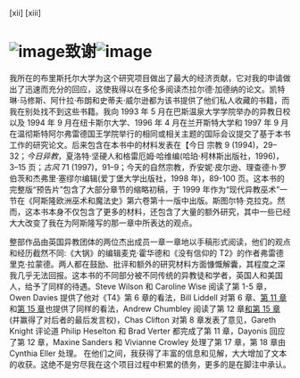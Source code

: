 

[xii] [xiii]

# ![image](images/common1.gif)致谢![image](images/common2.gif)

我所在的布里斯托尔大学为这个研究项目做出了最大的经济贡献，它对我的申请做出了迅速而充分的回应，这使我得以在多伦多阅读杰拉尔德·加德纳的论文。凯特琳·马修斯、阿什拉·布朗和史蒂夫·威尔逊都为该书提供了他们私人收藏的书籍，而我在别处找不到这些书籍。我向 1993 年 5 月在巴斯温泉大学学院举办的异教日校以及 1994 年 9 月在纽卡斯尔大学、1996 年 4 月在兰开斯特大学和 1997 年 9 月在温彻斯特阿尔弗雷德国王学院举行的相同或相关主题的国际会议提交了基于本书工作的研究论文。后来包含在本书中的材料发表在【今日 宗教 9 (1994)，29–32；*今日异教*，夏洛特·坚硬人和格雷厄姆·哈维编(哈珀·柯林斯出版社，1996)，3–15 页；*古风* 71 (1997)，91–9；今天的自然宗教，乔安妮·皮尔逊、理查德·h·罗伯茨和杰弗里·塞缪尔编辑(爱丁堡大学出版社，1998 年)，89-100 页。这本书的完整版“预告片”包含了大部分章节的缩略初稿，于 1999 年作为“现代异教巫术”一节在《阿斯隆欧洲巫术和魔法史》第六卷第十一版中出版。斯图尔特·克拉克。然而，这本书本身不仅包含了更多的材料，还包含了大量的额外研究，其中一些已经大大改变了我在为阿斯隆写的那一章中所表达的观点。

整部作品由英国异教团体的两位杰出成员一章一章地以手稿形式阅读，他们的观点和经历截然不同:《大锅》的编辑麦克·霍华德和《没有信仰的 T2》的作者弗雷德里克·拉蒙德。两人都在鼓励、批评和额外的研究材料方面慷慨解囊，其程度之深我几乎无法回报。这本书的不同部分被不同传统的异教徒和学者，英国人和美国人，给予了同样的待遇。Steve Wilson 和 Caroline Wise 阅读了第 1-5 章，Owen Davies 提供了他对《T4》第 6 章的看法，Bill Liddell 对第 6 章、[第 11 章](021_part2_chapter.xhtml#actrade-9780198827368-chapter-11)和[第 15 章](025_part2_chapter.xhtml#actrade-9780198827368-chapter-15)也提供了同样的看法，Andrew Chumbley 阅读了第 12 章[和第 15 章](017_part1_chapter.xhtml#actrade-9780198827368-chapter-8)(并赢得了对后者的最后发言权)，Chas Clifton 对第 8 章发表了意见，Gareth Knight 评论道 Philip Heselton 和 Brad Verter 都完成了第 11 章，Dayonis 回应了第 12 章，Maxine Sanders 和 Vivianne Crowley 处理了第 17 章，第 18 章由 Cynthia Eller 处理。 在他们之间，我获得了丰富的信息和见解，大大增加了文本的收获。这绝不是穷尽我在这个项目过程中积累的债务，更多的是在脚注中承认。